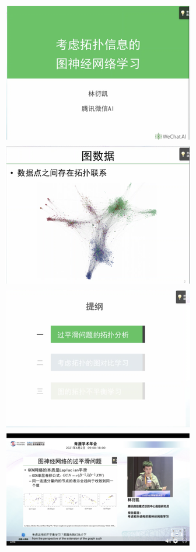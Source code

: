 ![image-20210602140551925](6-2-GNN-wx-拓扑结构.assets/image-20210602140551925.png)

![image-20210602140651202](6-2-GNN-wx-拓扑结构.assets/image-20210602140651202.png)

![image-20210602140735110](6-2-GNN-wx-拓扑结构.assets/image-20210602140735110.png)

![image-20210602140918449](6-2-GNN-wx-拓扑结构.assets/image-20210602140918449.png)